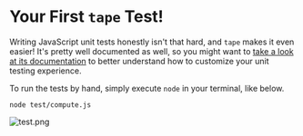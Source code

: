 # Your First `tape` Test!

Writing JavaScript unit tests honestly isn't that hard, and `tape` makes it even easier! It's pretty well documented as well, so you might want to [take a look at its documentation][1] to better understand how to customize your unit testing experience.

To run the tests by hand, simply execute `node` in your terminal, like below.

```shell
node test/compute.js
```

![test.png][2]

[1]: https://github.com/substack/tape
[2]: https://raw.github.com/bevacqua/buildfirst/master/images/tape-test.png "Tape tests in action"
